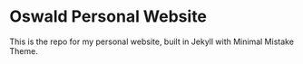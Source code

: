 # Oswald Personal Website

This is the repo for my personal website, built in Jekyll with Minimal Mistake Theme.
